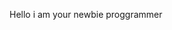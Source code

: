 Hello i am your newbie proggrammer


<!---
dodotskiees1/dodotskiees1 is a ✨ special ✨ repository because its `README.md` (this file) appears on your GitHub profile.
You can click the Preview link to take a look at your changes.
--->
